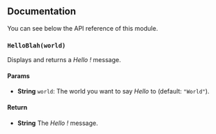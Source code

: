 ## Documentation
You can see below the API reference of this module.

### `HelloBlah(world)`
Displays and returns a *Hello <world>!* message.

#### Params
- **String** `world`: The world you want to say *Hello* to (default: `"World"`).

#### Return
- **String** The *Hello <world>!* message.


